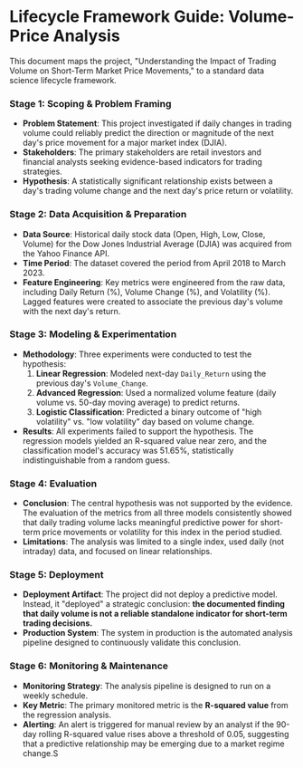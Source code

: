 # Lifecycle Framework Guide: Volume-Price Analysis

This document maps the project, "Understanding the Impact of Trading Volume on Short‑Term Market Price Movements," to a standard data science lifecycle framework.

### **Stage 1: Scoping & Problem Framing**
* **Problem Statement**: This project investigated if daily changes in trading volume could reliably predict the direction or magnitude of the next day's price movement for a major market index (DJIA).
* **Stakeholders**: The primary stakeholders are retail investors and financial analysts seeking evidence-based indicators for trading strategies.
* **Hypothesis**: A statistically significant relationship exists between a day's trading volume change and the next day's price return or volatility.

### **Stage 2: Data Acquisition & Preparation**
* **Data Source**: Historical daily stock data (Open, High, Low, Close, Volume) for the Dow Jones Industrial Average (DJIA) was acquired from the Yahoo Finance API.
* **Time Period**: The dataset covered the period from April 2018 to March 2023.
* **Feature Engineering**: Key metrics were engineered from the raw data, including Daily Return (%), Volume Change (%), and Volatility (%). Lagged features were created to associate the previous day's volume with the next day's return.

### **Stage 3: Modeling & Experimentation**
* **Methodology**: Three experiments were conducted to test the hypothesis:
    1.  **Linear Regression**: Modeled next-day `Daily_Return` using the previous day's `Volume_Change`.
    2.  **Advanced Regression**: Used a normalized volume feature (daily volume vs. 50-day moving average) to predict returns.
    3.  **Logistic Classification**: Predicted a binary outcome of "high volatility" vs. "low volatility" day based on volume change.
* **Results**: All experiments failed to support the hypothesis. The regression models yielded an R-squared value near zero, and the classification model's accuracy was 51.65%, statistically indistinguishable from a random guess.

### **Stage 4: Evaluation**
* **Conclusion**: The central hypothesis was not supported by the evidence. The evaluation of the metrics from all three models consistently showed that daily trading volume lacks meaningful predictive power for short-term price movements or volatility for this index in the period studied.
* **Limitations**: The analysis was limited to a single index, used daily (not intraday) data, and focused on linear relationships.

### **Stage 5: Deployment**
* **Deployment Artifact**: The project did not deploy a predictive model. Instead, it "deployed" a strategic conclusion: **the documented finding that daily volume is not a reliable standalone indicator for short-term trading decisions.**
* **Production System**: The system in production is the automated analysis pipeline designed to continuously validate this conclusion.

### **Stage 6: Monitoring & Maintenance**
* **Monitoring Strategy**: The analysis pipeline is designed to run on a weekly schedule.
* **Key Metric**: The primary monitored metric is the **R-squared value** from the regression analysis.
* **Alerting**: An alert is triggered for manual review by an analyst if the 90-day rolling R-squared value rises above a threshold of 0.05, suggesting that a predictive relationship may be emerging due to a market regime change.S
